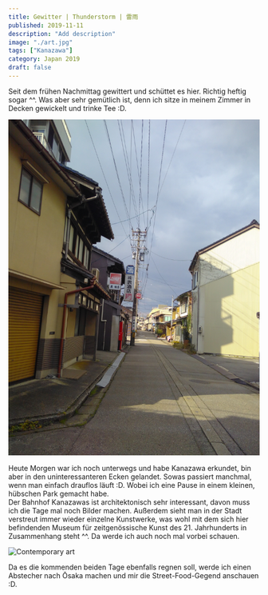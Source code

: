 ```yaml
---
title: Gewitter | Thunderstorm | 雷雨
published: 2019-11-11
description: "Add description"
image: "./art.jpg"
tags: ["Kanazawa"]
category: Japan 2019
draft: false
---
```


Seit dem frühen Nachmittag gewittert und schüttet es hier. Richtig heftig sogar ^^. Was aber sehr gemütlich ist, denn ich sitze in meinem Zimmer in Decken gewickelt und trinke Tee :D.

![Heavy clouds](./street.jpg)

Heute Morgen war ich noch unterwegs und habe Kanazawa erkundet, bin aber in den uninteressanteren Ecken gelandet. Sowas passiert manchmal, wenn man einfach drauflos läuft :D. Wobei ich eine Pause in einem kleinen, hübschen Park gemacht habe.    
Der Bahnhof Kanazawas ist architektonisch sehr interessant, davon muss ich die Tage mal noch Bilder machen. Außerdem sieht man in der Stadt verstreut immer wieder einzelne Kunstwerke, was wohl mit dem sich hier befindenden Museum für zeitgenössische Kunst des 21. Jahrhunderts in Zusammenhang steht ^^. Da werde ich auch noch mal vorbei schauen. 

![Contemporary art](./art.jpg)

Da es die kommenden beiden Tage ebenfalls regnen soll, werde ich einen Abstecher nach Ōsaka machen und mir die Street-Food-Gegend anschauen :D.